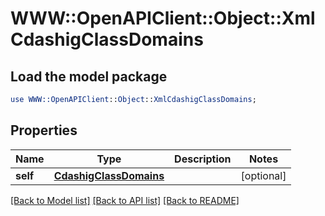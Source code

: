 # WWW::OpenAPIClient::Object::XmlCdashigClassDomains

## Load the model package
```perl
use WWW::OpenAPIClient::Object::XmlCdashigClassDomains;
```

## Properties
Name | Type | Description | Notes
------------ | ------------- | ------------- | -------------
**self** | [**CdashigClassDomains**](CdashigClassDomains.md) |  | [optional] 

[[Back to Model list]](../README.md#documentation-for-models) [[Back to API list]](../README.md#documentation-for-api-endpoints) [[Back to README]](../README.md)


